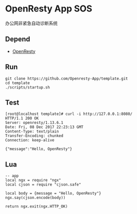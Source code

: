 # OpenResty App SOS

办公网非紧急自动诊断系统

## Depend

* [OpenResty](http://openresty.org/en/installation.html)

## Run

```
git clone https://github.com/Openresty-App/template.git
cd template
./scripts/startup.sh
```

## Test

```lang=shell
[root@localhost template]# curl -i http://127.0.0.1:8080/
HTTP/1.1 200 OK
Server: openresty/1.13.6.1
Date: Fri, 08 Dec 2017 22:23:13 GMT
Content-Type: text/plain
Transfer-Encoding: chunked
Connection: keep-alive

{"message":"Hello, OpenResty"}
```

## Lua

```lang=lua
-- app
local ngx = require "ngx"
local cjson = require "cjson.safe"

local body = {message = "Hello, OpenResty"}
ngx.say(cjson.encode(body))

return ngx.exit(ngx.HTTP_OK)
```

